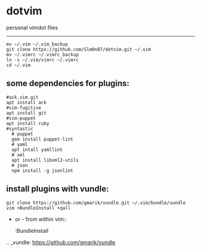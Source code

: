 # dotvim  
personal vimdot files

---------------------------------------------------------------------
    
    mv ~/.vim ~/.vim_backup
    git clone https://github.com/Slm0n87/dotvim.git ~/.vim
    mv ~/.vimrc ~/.vimrc_backup
    ln -s ~/.vim/vimrc ~/.vimrc
    cd ~/.vim
 
some dependencies for plugins:
---------------------------------------------------------------------

    #ack.vim.git
    apt install ack
    #vim-fugitive
    apt install git
    #vim-puppet
    apt install ruby
    #syntastic
      # puppet
      gem install puppet-lint
      # yaml
      apt intall yamllint
      # xml
      apt install libxml2-utils
      # json
      npm install -g jsonlint

    
    

install plugins with vundle:
---------------------------------------------------------------------


    git clone https://github.com/gmarik/vundle.git ~/.vim/bundle/vundle
    vim +BundleInstall +qall

- or - from within vim::

    :BundleInstall

.. _vundle: https://github.com/gmarik/vundle

